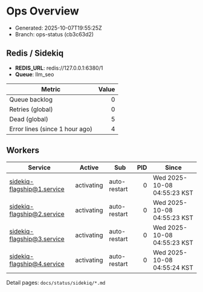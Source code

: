 # Ops Overview

- Generated: 2025-10-07T19:55:25Z
- Branch: ops-status (cb3c63d2)

## Redis / Sidekiq
- **REDIS_URL**: redis://127.0.0.1:6380/1
- **Queue**: llm_seo

| Metric | Value |
|---|---:|
| Queue backlog | 0 |
| Retries (global) | 0 |
| Dead (global) | 5 |
| Error lines (since 1 hour ago) | 4 |

## Workers
| Service | Active | Sub | PID | Since |
|---|---|---|---:|---|
| sidekiq-flagship@1.service | activating | auto-restart | 0 | Wed 2025-10-08 04:55:23 KST |
| sidekiq-flagship@2.service | activating | auto-restart | 0 | Wed 2025-10-08 04:55:23 KST |
| sidekiq-flagship@3.service | activating | auto-restart | 0 | Wed 2025-10-08 04:55:23 KST |
| sidekiq-flagship@4.service | activating | auto-restart | 0 | Wed 2025-10-08 04:55:24 KST |

Detail pages: `docs/status/sidekiq/*.md`
